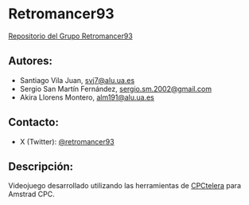# Retromancer93
[Repositorio del Grupo Retromancer93][1]

## Autores:
<!-- - [Santiago Vila][2]
- [Sergio][3]
- [Akira Llorens][4] -->
- Santiago Vila Juan, <svj7@alu.ua.es>
- Sergio San Martín Fernández, <sergio.sm.2002@gmail.com>
- Akira Llorens Montero, <alm191@alu.ua.es>

## Contacto:
- X (Twitter): [@retromancer93][5]

## Descripción:
 Videojuego desarrollado utilizando las herramientas de [CPCtelera][6] para Amstrad CPC.


 [1]: github.com/ABPMultimediaUA/retromancer93
 <!-- [2]: svj7@alu.ua.es
 [3]: emaildesergio@alu.ua.es
 [4]: alm191@alu.ua.es  -->
 [5]: twitter.com/retromancer93
 [6]: github.com/lronaldo/cpctelera
